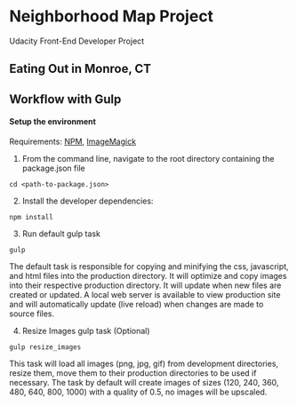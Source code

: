 # Neighborhood Map Project

Udacity Front-End Developer Project

## Eating Out in Monroe, CT


## Workflow with Gulp

#### Setup the environment

Requirements: [NPM](https://nodejs.org), [ImageMagick](https://www.imagemagick.org/script/download.php)

1. From the command line, navigate to the root directory containing the package.json file
```shell
cd <path-to-package.json>
```
2. Install the developer dependencies:
```shell
npm install
```
3. Run default gulp task
```shell
gulp
```
The default task is responsible for copying and minifying the css, javascript, and html files into the production directory. It will optimize and copy images into their respective production directory. It will update when new files are created or updated. A local web server is available to view production site and will automatically update (live reload) when changes are made to source files.

4. Resize Images gulp task (Optional)
```shell
gulp resize_images
```
This task will load all images (png, jpg, gif) from development directories, resize them, move them to their production directories to be used if necessary. The task by default will create images of sizes (120, 240, 360, 480, 640, 800, 1000) with a quality of 0.5, no images will be upscaled.